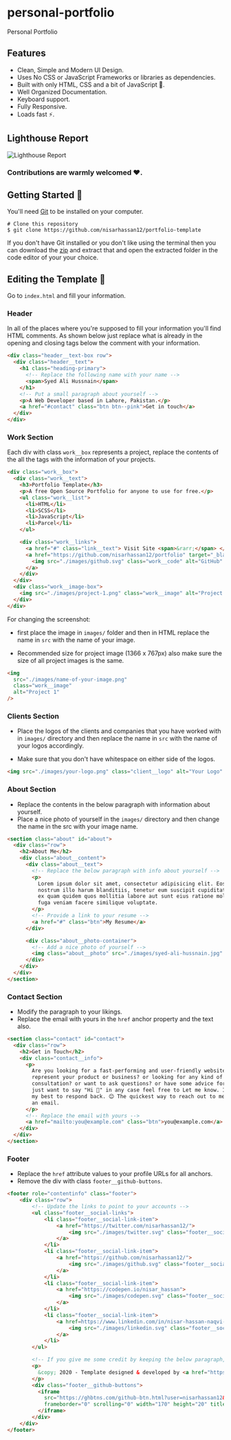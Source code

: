 # personal-portfolio

Personal Portfolio

## Features

- Clean, Simple and Modern UI Design.
- Uses No CSS or JavaScript Frameworks or libraries as dependencies.
- Built with only HTML, CSS and a bit of JavaScript 🔨.
- Well Organized Documentation.
- Keyboard support.
- Fully Responsive.
- Loads fast ⚡.

## Lighthouse Report

![Lighthouse Report](/images/lighthouse-report.png)

### Contributions are warmly welcomed ❤️.

## Getting Started 🚀

You'll need [Git](https://git-scm.com) to be installed on your computer.

```
# Clone this repository
$ git clone https://github.com/nisarhassan12/portfolio-template
```

If you don't have Git installed or you don't like using the terminal then you can download the [zip](https://github.com/nisarhassan12/portfolio-template/archive/master.zip) and extract that and open the extracted folder in the code editor of your your choice.

## Editing the Template 🔨

Go to `index.html` and fill your information.

### Header

In all of the places where you're supposed to fill your information you'll find HTML comments. As shown below just replace what is already in the opening and closing tags below the comment with your information.

```html
<div class="header__text-box row">
  <div class="header__text">
    <h1 class="heading-primary">
      <!-- Replace the following name with your name -->
      <span>Syed Ali Hussnain</span>
    </h1>
    <!-- Put a small paragraph about yourself -->
    <p>A Web Developer based in Lahore, Pakistan.</p>
    <a href="#contact" class="btn btn--pink">Get in touch</a>
  </div>
</div>
```

### Work Section

Each div with class `work__box` represents a project, replace the contents of the all the tags with the information of your projects.

```html
<div class="work__box">
  <div class="work__text">
    <h3>Portfolio Template</h3>
    <p>A free Open Source Portfolio for anyone to use for free.</p>
    <ul class="work__list">
      <li>HTML</li>
      <li>SCSS</li>
      <li>JavaScript</li>
      <li>Parcel</li>
    </ul>

    <div class="work__links">
      <a href="#" class="link__text"> Visit Site <span>&rarr;</span> </a>
      <a href="https://github.com/nisarhassan12/portfolio" target="_blank">
        <img src="./images/github.svg" class="work__code" alt="GitHub" />
      </a>
    </div>
  </div>
  <div class="work__image-box">
    <img src="./images/project-1.png" class="work__image" alt="Project 1" />
  </div>
</div>
```

For changing the screenshot:

- first place the image in `images/` folder and then in HTML replace the name in `src` with the name of your image.

- Recommended size for project image (1366 x 767px) also make sure the size of all project images is the same.

```html
<img
  src="./images/name-of-your-image.png"
  class="work__image"
  alt="Project 1"
/>
```

### Clients Section

- Place the logos of the clients and companies that you have worked with in `images/` directory and then replace the name in `src` with the name of your logos accordingly.

- Make sure that you don't have whitespace on either side of the logos.

```html
<img src="./images/your-logo.png" class="client__logo" alt="Your Logo" />
```

### About Section

- Replace the contents in the below paragraph with information about yourself.
- Place a nice photo of yourself in the `images/` directory and then change the name in the src with your image name.

```html
<section class="about" id="about">
  <div class="row">
    <h2>About Me</h2>
    <div class="about__content">
      <div class="about__text">
        <!-- Replace the below paragraph with info about yourself -->
        <p>
          Lorem ipsum dolor sit amet, consectetur adipisicing elit. Eos id
          nostrum illo harum blanditiis, tenetur eum suscipit cupiditate in vel,
          ex quam quidem quos mollitia labore aut sunt eius ratione molestiae
          fuga veniam facere similique voluptate.
        </p>
        <!-- Provide a link to your resume -->
        <a href="#" class="btn">My Resume</a>
      </div>

      <div class="about__photo-container">
        <!-- Add a nice photo of yourself -->
        <img class="about__photo" src="./images/syed-ali-hussnain.jpg" alt="" />
      </div>
    </div>
  </div>
</section>
```

### Contact Section

- Modify the paragraph to your likings.
- Replace the email with yours in the `href` anchor property and the text also.

```html
<section class="contact" id="contact">
  <div class="row">
    <h2>Get in Touch</h2>
    <div class="contact__info">
      <p>
        Are you looking for a fast-performing and user-friendly website to
        represent your product or business? or looking for any kind of
        consultation? or want to ask questions? or have some advice for me or
        just want to say "Hi 👋" in any case feel free to Let me know. I will do
        my best to respond back. 😊 The quickest way to reach out to me is via
        an email.
      </p>
      <!-- Replace the email with yours -->
      <a href="mailto:you@example.com" class="btn">you@example.com</a>
    </div>
  </div>
</section>
```

### Footer

- Replace the `href` attribute values to your profile URLs for all anchors.
- Remove the div with class `footer__github-buttons`.

```html
<footer role="contentinfo" class="footer">
    <div class="row">
        <!-- Update the links to point to your accounts -->
        <ul class="footer__social-links">
            <li class="footer__social-link-item">
                <a href="https://twitter.com/nisarhassan12/">
                    <img src="./images/twitter.svg" class="footer__social-image" alt="Twitter">
                </a>
            </li>
            <li class="footer__social-link-item">
                <a href="https://github.com/nisarhassan12/">
                    <img src="./images/github.svg" class="footer__social-image" alt="Github">
                </a>
            </li>
            <li class="footer__social-link-item">
                <a href="https://codepen.io/nisar_hassan">
                    <img src="./images/codepen.svg" class="footer__social-image" alt="Codepen">
                </a>
            </li>
            <li class="footer__social-link-item">
                <a href=https://www.linkedin.com/in/nisar-hassan-naqvi-413466199/">
                    <img src="./images/linkedin.svg" class="footer__social-image" alt="Linkedin">
                </a>
            </li>
        </ul>

        <!-- If you give me some credit by keeping the below paragraph, will be huge for me 😊 Thanks. -->
        <p>
          &copy; 2020 - Template designed & developed by <a href="https://nisar.dev">Nisar</a>.
        </p>
        <div class="footer__github-buttons">
          <iframe
            src="https://ghbtns.com/github-btn.html?user=nisarhassan12&repo=portfolio-template&type=watch&count=true"
            frameborder="0" scrolling="0" width="170" height="20" title="Watch Portfolio Template on GitHub">
          </iframe>
        </div>
    </div>
</footer>
```
